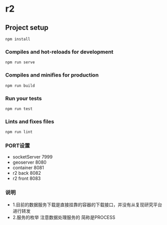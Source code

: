 # r2

## Project setup
```
npm install
```

### Compiles and hot-reloads for development
```
npm run serve
```

### Compiles and minifies for production
```
npm run build
```

### Run your tests
```
npm run test
```

### Lints and fixes files
```
npm run lint
```

### PORT设置

- socketServer 7999
- geoserver 8080
- container 8081
- r2 back 8082
- r2 front 8083


### 说明

- 1.目前的数据服务下载是直接挂靠的容器的下载接口，并没有从复现研究平台进行转发
- 2.服务的枚举 注意数据处理服务的 简称是PROCESS

